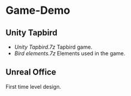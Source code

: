 # Game-Demo
## Unity Tapbird
* *Unity Tapbird.7z* Tapbird game.
* *Bird elements.7z* Elements used in the game.
## Unreal Office
First time level design.
